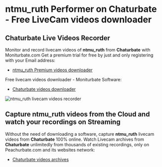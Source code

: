 # ntmu_ruth Performer on Chaturbate - Free LiveCam videos downloader

## Chaturbate Live Videos Recorder

Monitor and record livecam videos of **ntmu_ruth** from **Chaturbate** with Moniturbate.com
Get a premium trial for free by just and only registering with your Email address:
* [ntmu_ruth Premium videos downloader](https://moniturbate.com/request-demo-licence-key.html)

Free livecam videos downloader - Moniturbate Software:
* [Chaturbate videos downloader](https://moniturbate.com/moniturbate-download-software.html)

![ntmu_ruth livecam videos recorder](https://peachurnet.com/templates/moniturbate-software.png)


## Capture ntmu_ruth videos from the Cloud and watch your recordings on Streaming

Without the need of downloading a software, capture **ntmu_ruth** livecam videos from **Chaturbate** 100% online.
Watch Livecam archives from **Chaturbate** unlimitedly from thousands of existing recordings, only on Peachurbate.com and its websites network:
* [Chaturbate videos archives](https://peachurnet.com/)